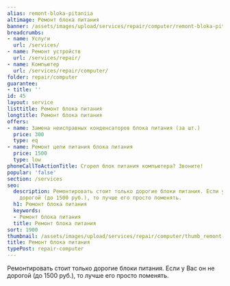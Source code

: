 ```yaml
---
alias: remont-bloka-pitaniia
altimage: Ремонт блока питания
banner: /assets/images/upload/services/repair/computer/remont-bloka-pitaniia.jpg
breadcrumbs:
- name: Услуги
  url: /services/
- name: Ремонт устройств
  url: /services/repair/
- name: Компьютер
  url: /services/repair/computer/
folder: repair/computer
guarantee:
- title: ''
id: 45
layout: service
listtitle: Ремонт блока питания
longtitle: Ремонт блока питания
offers:
- name: Замена неисправных конденсаторов блока питания (за шт.)
  price: 300
  type: eq
- name: Ремонт цепи питания блока питания
  price: 1500
  type: low
phoneCallToActionTitle: Сгорел блок питания компьютера? Звоните!
popular: 'false'
section: /services
seo:
  description: Ремонтировать стоит только дорогие блоки питания. Если у Вас он не
    дорогой (до 1500 руб.), то лучше его просто поменять.
  h1: Ремонт блока питания
  keywords:
  - Ремонт блока питания
  title: Ремонт блока питания
sort: 1900
thumbnail: /assets/images/upload/services/repair/computer/thumb_remont-bloka-pitaniia.jpg
title: Ремонт блока питания
typePost: repair-computer
---
```

Ремонтировать стоит только дорогие блоки питания. Если у Вас он не дорогой (до 1500 руб.), то лучше его просто поменять.
